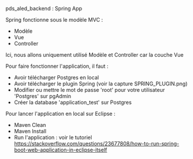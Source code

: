 pds_aled_backend : Spring App

Spring fonctionne sous le modèle MVC :
- Modèle
- Vue
- Controller

Ici, nous allons uniquement utilisé Modèle et Controller car la couche Vue

Pour faire fonctionner l'application, il faut :
- Avoir télécharger Postgres en local
- Avoir télécharger le plugin Spring (voir la capture SPRING_PLUGIN.png)
- Modifier ou mettre le mot de passe 'root' pour votre utilisateur 'Postgres' sur pgAdmin
- Créer la database 'application_test' sur Postgres


Pour lancer l'application en local sur Eclipse :
- Maven Clean
- Maven Install
- Run l'application : voir le tutoriel https://stackoverflow.com/questions/23677808/how-to-run-spring-boot-web-application-in-eclipse-itself
